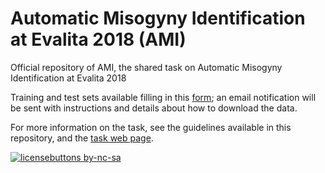 # Automatic Misogyny Identification at Evalita 2018 (AMI)
Official repository of AMI, the shared task on Automatic Misogyny Identification at Evalita 2018

Training and test sets available filling in this [form](https://docs.google.com/forms/d/1UAh0r7bb0Y84WMV9s5IoQAS_qoumHJGrLoht_qKGEsg/viewform); an email notification will be sent with instructions and details about how to download the data.

For more information on the task, see the guidelines available in this repository, and the [task web page](https://amievalita2018.wordpress.com/ "AMI's Homepage").

[![licensebuttons by-nc-sa](https://licensebuttons.net/l/by-nc-sa/3.0/88x31.png)](https://creativecommons.org/licenses/by-nc-sa/4.0)
